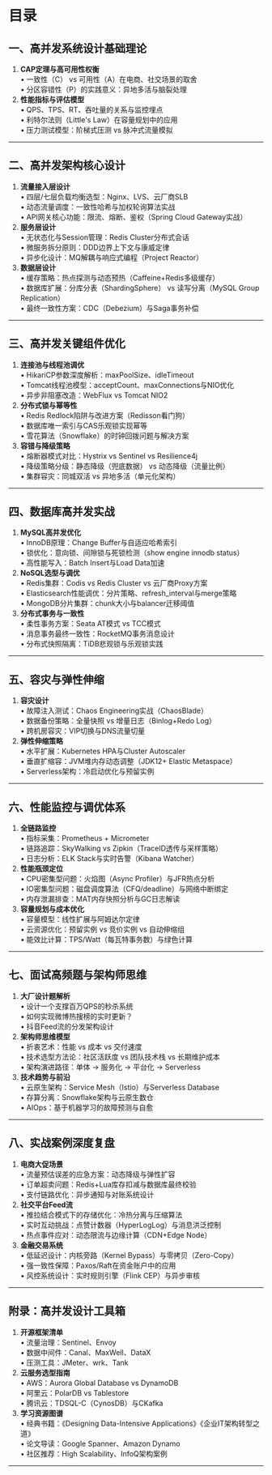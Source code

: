 # 目录

## **一、高并发系统设计基础理论**  
1. **CAP定理与高可用性权衡**  
   • 一致性（C） vs 可用性（A）在电商、社交场景的取舍  
   • 分区容错性（P）的实践意义：异地多活与脑裂处理  
2. **性能指标与评估模型**  
   • QPS、TPS、RT、吞吐量的关系与监控埋点  
   • 利特尔法则（Little's Law）在容量规划中的应用  
   • 压力测试模型：阶梯式压测 vs 脉冲式流量模拟  

---

## **二、高并发架构核心设计**  
1. **流量接入层设计**  
   • 四层/七层负载均衡选型：Nginx、LVS、云厂商SLB  
   • 动态流量调度：一致性哈希与加权轮询算法实战  
   • API网关核心功能：限流、熔断、鉴权（Spring Cloud Gateway实战）  
2. **服务层设计**  
   • 无状态化与Session管理：Redis Cluster分布式会话  
   • 微服务拆分原则：DDD边界上下文与康威定律  
   • 异步化设计：MQ解耦与响应式编程（Project Reactor）  
3. **数据层设计**  
   • 缓存策略：热点探测与动态预热（Caffeine+Redis多级缓存）  
   • 数据库扩展：分库分表（ShardingSphere） vs 读写分离（MySQL Group Replication）  
   • 最终一致性方案：CDC（Debezium）与Saga事务补偿  

---

## **三、高并发关键组件优化**  
1. **连接池与线程池调优**  
   • HikariCP参数深度解析：maxPoolSize、idleTimeout  
   • Tomcat线程池模型：acceptCount、maxConnections与NIO优化  
   • 异步非阻塞改造：WebFlux vs Tomcat NIO2  
2. **分布式锁与幂等性**  
   • Redis Redlock陷阱与改进方案（Redisson看门狗）  
   • 数据库唯一索引与CAS乐观锁实现幂等  
   • 雪花算法（Snowflake）的时钟回拨问题与解决方案  
3. **容错与降级策略**  
   • 熔断器模式对比：Hystrix vs Sentinel vs Resilience4j  
   • 降级策略分级：静态降级（兜底数据） vs 动态降级（流量比例）  
   • 集群容灾：同城双活 vs 异地多活（单元化架构）  

---

## **四、数据库高并发实战**  
1. **MySQL高并发优化**  
   • InnoDB原理：Change Buffer与自适应哈希索引  
   • 锁优化：意向锁、间隙锁与死锁检测（show engine innodb status）  
   • 高性能写入：Batch Insert与Load Data加速  
2. **NoSQL选型与调优**  
   • Redis集群：Codis vs Redis Cluster vs 云厂商Proxy方案  
   • Elasticsearch性能调优：分片策略、refresh_interval与merge策略  
   • MongoDB分片集群：chunk大小与balancer迁移阈值  
3. **分布式事务与一致性**  
   • 柔性事务方案：Seata AT模式 vs TCC模式  
   • 消息事务最终一致性：RocketMQ事务消息设计  
   • 分布式快照隔离：TiDB悲观锁与乐观锁实践  

---

## **五、容灾与弹性伸缩**  
1. **容灾设计**  
   • 故障注入测试：Chaos Engineering实战（ChaosBlade）  
   • 数据备份策略：全量快照 vs 增量日志（Binlog+Redo Log）  
   • 跨机房容灾：VIP切换与DNS流量切量  
2. **弹性伸缩策略**  
   • 水平扩展：Kubernetes HPA与Cluster Autoscaler  
   • 垂直扩缩容：JVM堆内存动态调整（JDK12+ Elastic Metaspace）  
   • Serverless架构：冷启动优化与预留实例  

---

## **六、性能监控与调优体系**  
1. **全链路监控**  
   • 指标采集：Prometheus + Micrometer  
   • 链路追踪：SkyWalking vs Zipkin（TraceID透传与采样策略）  
   • 日志分析：ELK Stack与实时告警（Kibana Watcher）  
2. **性能瓶颈定位**  
   • CPU密集型问题：火焰图（Async Profiler）与JFR热点分析  
   • IO密集型问题：磁盘调度算法（CFQ/deadline）与网络中断绑定  
   • 内存泄漏排查：MAT内存快照分析与GC日志解读  
3. **容量规划与成本优化**  
   • 容量模型：线性扩展与阿姆达尔定律  
   • 云资源优化：预留实例 vs 竞价实例 vs 自动伸缩组  
   • 能效比计算：TPS/Watt（每瓦特事务数）与绿色计算  

---

## **七、面试高频题与架构师思维**  
1. **大厂设计题解析**  
   • 设计一个支撑百万QPS的秒杀系统  
   • 如何实现微博热搜榜的实时更新？  
   • 抖音Feed流的分发架构设计  
2. **架构师思维模型**  
   • 折衷艺术：性能 vs 成本 vs 交付速度  
   • 技术选型方法论：社区活跃度 vs 团队技术栈 vs 长期维护成本  
   • 架构演进路径：单体 → 服务化 → 平台化 → Serverless  
3. **技术趋势与前沿**  
   • 云原生架构：Service Mesh（Istio）与Serverless Database  
   • 存算分离：Snowflake架构与云原生数仓  
   • AIOps：基于机器学习的故障预测与自愈  

---

## **八、实战案例深度复盘**  
1. **电商大促场景**  
   • 流量预估误差的应急方案：动态降级与弹性扩容  
   • 订单超卖问题：Redis+Lua库存扣减与数据库最终校验  
   • 支付链路优化：异步通知与对账系统设计  
2. **社交平台Feed流**  
   • 推拉结合模式下的存储优化：冷热分离与压缩算法  
   • 实时互动挑战：点赞计数器（HyperLogLog）与消息洪泛控制  
   • 热点事件应对：动态限流与边缘计算（CDN+Edge Node）  
3. **金融交易系统**  
   • 低延迟设计：内核旁路（Kernel Bypass）与零拷贝（Zero-Copy）  
   • 强一致性保障：Paxos/Raft在资金账户中的应用  
   • 风控系统设计：实时规则引擎（Flink CEP）与异步审核  

---

## **附录：高并发设计工具箱**  
1. **开源框架清单**  
   • 流量治理：Sentinel、Envoy  
   • 数据中间件：Canal、MaxWell、DataX  
   • 压测工具：JMeter、wrk、Tank  
2. **云服务选型指南**  
   • AWS：Aurora Global Database vs DynamoDB  
   • 阿里云：PolarDB vs Tablestore  
   • 腾讯云：TDSQL-C（CynosDB）与CKafka  
3. **学习资源图谱**  
   • 经典书籍：《Designing Data-Intensive Applications》《企业IT架构转型之道》  
   • 论文导读：Google Spanner、Amazon Dynamo  
   • 社区推荐：High Scalability、InfoQ架构案例  

---


